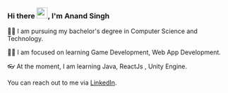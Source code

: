 ### Hi there <img src="https://media.giphy.com/media/hvRJCLFzcasrR4ia7z/giphy.gif" width="25px">, I'm Anand Singh

🐱‍🏍 I am pursuing my bachelor's degree in Computer Science and Technology.

👨‍💻 I am focused on learning Game Development, Web App Development.

👓 At the moment, I am learning Java, ReactJs , Unity Engine.

You can reach out to me via [LinkedIn](https://www.linkedin.com/in/anand-singh-tanwar-495a361b3/).
